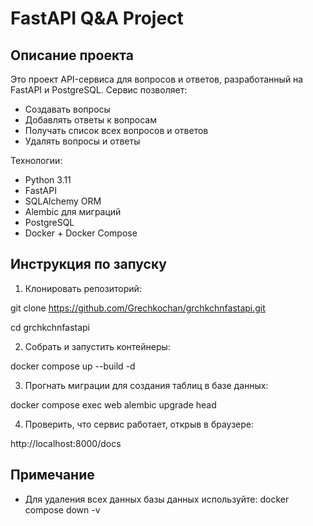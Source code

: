 # FastAPI Q&A Project

## Описание проекта

Это проект API-сервиса для вопросов и ответов, разработанный на FastAPI и PostgreSQL. Сервис позволяет:

- Создавать вопросы
- Добавлять ответы к вопросам
- Получать список всех вопросов и ответов
- Удалять вопросы и ответы

Технологии:
- Python 3.11
- FastAPI
- SQLAlchemy ORM
- Alembic для миграций
- PostgreSQL
- Docker + Docker Compose


## Инструкция по запуску

1. Клонировать репозиторий:

git clone https://github.com/Grechkochan/grchkchnfastapi.git

cd grchkchnfastapi


2. Собрать и запустить контейнеры:

docker compose up --build -d


3. Прогнать миграции для создания таблиц в базе данных:

docker compose exec web alembic upgrade head


4. Проверить, что сервис работает, открыв в браузере:

http://localhost:8000/docs

## Примечание
- Для удаления всех данных базы данных используйте:
docker compose down -v


